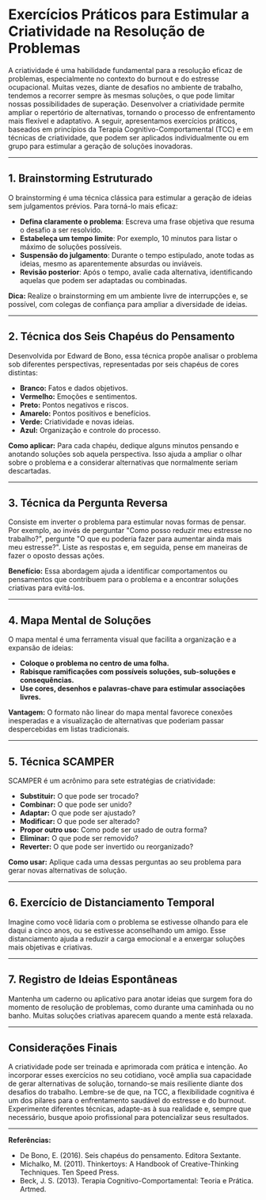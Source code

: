 # Exercícios Práticos para Estimular a Criatividade na Resolução de Problemas

A criatividade é uma habilidade fundamental para a resolução eficaz de problemas, especialmente no contexto do burnout e do estresse ocupacional. Muitas vezes, diante de desafios no ambiente de trabalho, tendemos a recorrer sempre às mesmas soluções, o que pode limitar nossas possibilidades de superação. Desenvolver a criatividade permite ampliar o repertório de alternativas, tornando o processo de enfrentamento mais flexível e adaptativo. A seguir, apresentamos exercícios práticos, baseados em princípios da Terapia Cognitivo-Comportamental (TCC) e em técnicas de criatividade, que podem ser aplicados individualmente ou em grupo para estimular a geração de soluções inovadoras.

---

## 1. Brainstorming Estruturado

O brainstorming é uma técnica clássica para estimular a geração de ideias sem julgamentos prévios. Para torná-lo mais eficaz:

- **Defina claramente o problema**: Escreva uma frase objetiva que resuma o desafio a ser resolvido.
- **Estabeleça um tempo limite**: Por exemplo, 10 minutos para listar o máximo de soluções possíveis.
- **Suspensão do julgamento**: Durante o tempo estipulado, anote todas as ideias, mesmo as aparentemente absurdas ou inviáveis.
- **Revisão posterior**: Após o tempo, avalie cada alternativa, identificando aquelas que podem ser adaptadas ou combinadas.

**Dica:** Realize o brainstorming em um ambiente livre de interrupções e, se possível, com colegas de confiança para ampliar a diversidade de ideias.

---

## 2. Técnica dos Seis Chapéus do Pensamento

Desenvolvida por Edward de Bono, essa técnica propõe analisar o problema sob diferentes perspectivas, representadas por seis chapéus de cores distintas:

- **Branco:** Fatos e dados objetivos.
- **Vermelho:** Emoções e sentimentos.
- **Preto:** Pontos negativos e riscos.
- **Amarelo:** Pontos positivos e benefícios.
- **Verde:** Criatividade e novas ideias.
- **Azul:** Organização e controle do processo.

**Como aplicar:** Para cada chapéu, dedique alguns minutos pensando e anotando soluções sob aquela perspectiva. Isso ajuda a ampliar o olhar sobre o problema e a considerar alternativas que normalmente seriam descartadas.

---

## 3. Técnica da Pergunta Reversa

Consiste em inverter o problema para estimular novas formas de pensar. Por exemplo, ao invés de perguntar "Como posso reduzir meu estresse no trabalho?", pergunte "O que eu poderia fazer para aumentar ainda mais meu estresse?". Liste as respostas e, em seguida, pense em maneiras de fazer o oposto dessas ações.

**Benefício:** Essa abordagem ajuda a identificar comportamentos ou pensamentos que contribuem para o problema e a encontrar soluções criativas para evitá-los.

---

## 4. Mapa Mental de Soluções

O mapa mental é uma ferramenta visual que facilita a organização e a expansão de ideias:

- **Coloque o problema no centro de uma folha.**
- **Rabisque ramificações com possíveis soluções, sub-soluções e consequências.**
- **Use cores, desenhos e palavras-chave para estimular associações livres.**

**Vantagem:** O formato não linear do mapa mental favorece conexões inesperadas e a visualização de alternativas que poderiam passar despercebidas em listas tradicionais.

---

## 5. Técnica SCAMPER

SCAMPER é um acrônimo para sete estratégias de criatividade:

- **Substituir:** O que pode ser trocado?
- **Combinar:** O que pode ser unido?
- **Adaptar:** O que pode ser ajustado?
- **Modificar:** O que pode ser alterado?
- **Propor outro uso:** Como pode ser usado de outra forma?
- **Eliminar:** O que pode ser removido?
- **Reverter:** O que pode ser invertido ou reorganizado?

**Como usar:** Aplique cada uma dessas perguntas ao seu problema para gerar novas alternativas de solução.

---

## 6. Exercício de Distanciamento Temporal

Imagine como você lidaria com o problema se estivesse olhando para ele daqui a cinco anos, ou se estivesse aconselhando um amigo. Esse distanciamento ajuda a reduzir a carga emocional e a enxergar soluções mais objetivas e criativas.

---

## 7. Registro de Ideias Espontâneas

Mantenha um caderno ou aplicativo para anotar ideias que surgem fora do momento de resolução de problemas, como durante uma caminhada ou no banho. Muitas soluções criativas aparecem quando a mente está relaxada.

---

## Considerações Finais

A criatividade pode ser treinada e aprimorada com prática e intenção. Ao incorporar esses exercícios no seu cotidiano, você amplia sua capacidade de gerar alternativas de solução, tornando-se mais resiliente diante dos desafios do trabalho. Lembre-se de que, na TCC, a flexibilidade cognitiva é um dos pilares para o enfrentamento saudável do estresse e do burnout. Experimente diferentes técnicas, adapte-as à sua realidade e, sempre que necessário, busque apoio profissional para potencializar seus resultados.

---

**Referências:**

- De Bono, E. (2016). Seis chapéus do pensamento. Editora Sextante.
- Michalko, M. (2011). Thinkertoys: A Handbook of Creative-Thinking Techniques. Ten Speed Press.
- Beck, J. S. (2013). Terapia Cognitivo-Comportamental: Teoria e Prática. Artmed.